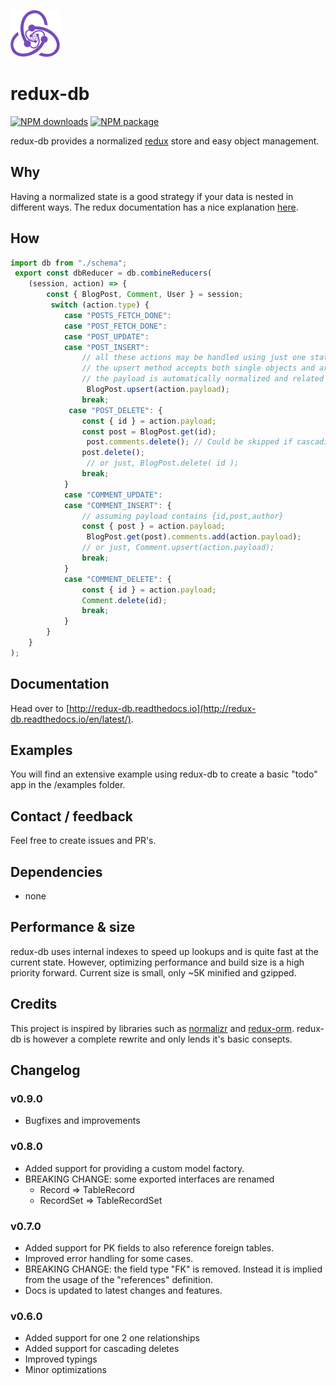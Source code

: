 ![logo](logo.png "redux-db")

# redux-db

[![NPM downloads](https://img.shields.io/npm/dm/redux-db.svg?style=flat-square)](https://www.npmjs.com/package/redux-db) [![NPM package](https://img.shields.io/npm/v/redux-db.svg?style=flat-square)](https://www.npmjs.com/package/redux-db)

redux-db provides a normalized [redux](http://redux.js.org) store and easy object management.

## Why

Having a normalized state is a good strategy if your data is nested in different ways. The redux documentation has a nice explanation [here](http://redux.js.org/docs/recipes/reducers/NormalizingStateShape.html).

## How

```javascript
import db from "./schema";
 export const dbReducer = db.combineReducers(
    (session, action) => {
        const { BlogPost, Comment, User } = session;
         switch (action.type) {
            case "POSTS_FETCH_DONE":
            case "POST_FETCH_DONE":
            case "POST_UPDATE":
            case "POST_INSERT":
                // all these actions may be handled using just one statement.
                // the upsert method accepts both single objects and arrays.
                // the payload is automatically normalized and related tables are also updated.
                 BlogPost.upsert(action.payload);
                break;
             case "POST_DELETE": {
                const { id } = action.payload;
                const post = BlogPost.get(id);
                 post.comments.delete(); // Could be skipped if cascading deletes are defined.
                post.delete();
                 // or just, BlogPost.delete( id );
                break;
            }
            case "COMMENT_UPDATE":
            case "COMMENT_INSERT": {
                // assuming payload contains {id,post,author}
                const { post } = action.payload;
                 BlogPost.get(post).comments.add(action.payload);
                // or just, Comment.upsert(action.payload);
                break;
            }
            case "COMMENT_DELETE": {
                const { id } = action.payload;
                Comment.delete(id);
                break;
            }
        }
    }
);
```

## Documentation

Head over to [http://redux-db.readthedocs.io](http://redux-db.readthedocs.io/en/latest/).

## Examples

You will find an extensive example using redux-db to create a basic "todo" app in the /examples folder.

## Contact / feedback

Feel free to create issues and PR's.

## Dependencies

* none

## Performance & size

redux-db uses internal indexes to speed up lookups and is quite fast at the current state. However, optimizing performance and build size is a high priority forward. Current size is small, only ~5K minified and gzipped.

## Credits

This project is inspired by libraries such as [normalizr](https://www.npmjs.com/package/normalizr) and [redux-orm](https://www.npmjs.com/package/redux-orm). redux-db is however a complete rewrite and only lends it's basic consepts.

## Changelog

### v0.9.0

* Bugfixes and improvements

### v0.8.0

* Added support for providing a custom model factory.
* BREAKING CHANGE: some exported interfaces are renamed
  * Record =&gt; TableRecord
  * RecordSet =&gt; TableRecordSet

### v0.7.0

* Added support for PK fields to also reference foreign tables. 
* Improved error handling for some cases.
* BREAKING CHANGE: the field type "FK" is removed. Instead it is implied from the usage of the "references" definition.
* Docs is updated to latest changes and features.

### v0.6.0

* Added support for one 2 one relationships
* Added support for cascading deletes
* Improved typings
* Minor optimizations

